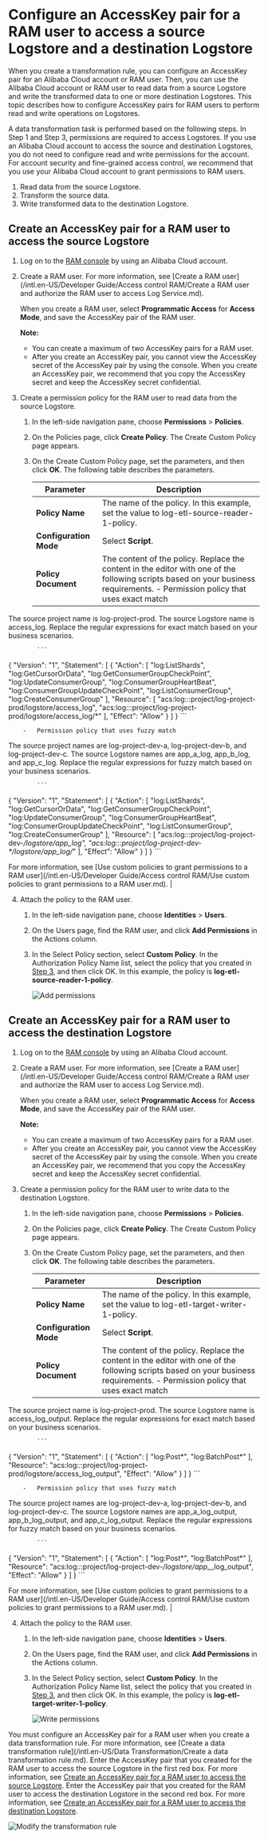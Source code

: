 # Configure an AccessKey pair for a RAM user to access a source Logstore and a destination Logstore

When you create a transformation rule, you can configure an AccessKey pair for an Alibaba Cloud account or RAM user. Then, you can use the Alibaba Cloud account or RAM user to read data from a source Logstore and write the transformed data to one or more destination Logstores. This topic describes how to configure AccessKey pairs for RAM users to perform read and write operations on Logstores.

A data transformation task is performed based on the following steps. In Step 1 and Step 3, permissions are required to access Logstores. If you use an Alibaba Cloud account to access the source and destination Logstores, you do not need to configure read and write permissions for the account. For account security and fine-grained access control, we recommend that you use your Alibaba Cloud account to grant permissions to RAM users.

1.  Read data from the source Logstore.
2.  Transform the source data.
3.  Write transformed data to the destination Logstore.

## Create an AccessKey pair for a RAM user to access the source Logstore

1.  Log on to the [RAM console](https://ram.console.aliyun.com/) by using an Alibaba Cloud account.

2.  Create a RAM user. For more information, see [Create a RAM user](/intl.en-US/Developer Guide/Access control RAM/Create a RAM user and authorize the RAM user to access Log Service.md).

    When you create a RAM user, select **Programmatic Access** for **Access Mode**, and save the AccessKey pair of the RAM user.

    **Note:**

    -   You can create a maximum of two AccessKey pairs for a RAM user.
    -   After you create an AccessKey pair, you cannot view the AccessKey secret of the AccessKey pair by using the console. When you create an AccessKey pair, we recommend that you copy the AccessKey secret and keep the AccessKey secret confidential.
3.  Create a permission policy for the RAM user to read data from the source Logstore.

    1.  In the left-side navigation pane, choose **Permissions** \> **Policies**.

    2.  On the Policies page, click **Create Policy**. The Create Custom Policy page appears.

    3.  On the Create Custom Policy page, set the parameters, and then click **OK**. The following table describes the parameters.

        |Parameter|Description|
        |---------|-----------|
        |**Policy Name**|The name of the policy. In this example, set the value to log-etl-source-reader-1-policy.|
        |**Configuration Mode**|Select **Script**.|
        |**Policy Document**|The content of the policy. Replace the content in the editor with one of the following scripts based on your business requirements.         -   Permission policy that uses exact match

The source project name is log-project-prod. The source Logstore name is access\_log. Replace the regular expressions for exact match based on your business scenarios.

            ```
{
  "Version": "1",
  "Statement": [
    {
      "Action": [
        "log:ListShards",
        "log:GetCursorOrData",
        "log:GetConsumerGroupCheckPoint",
        "log:UpdateConsumerGroup",
        "log:ConsumerGroupHeartBeat",
        "log:ConsumerGroupUpdateCheckPoint",
        "log:ListConsumerGroup",
        "log:CreateConsumerGroup"
      ],
      "Resource": [
        "acs:log:*:*:project/log-project-prod/logstore/access_log",
        "acs:log:*:*:project/log-project-prod/logstore/access_log/*"
      ],
      "Effect": "Allow"
    }
  ]
}
            ```

        -   Permission policy that uses fuzzy match

The source project names are log-project-dev-a, log-project-dev-b, and log-project-dev-c. The source Logstore names are app\_a\_log, app\_b\_log, and app\_c\_log. Replace the regular expressions for fuzzy match based on your business scenarios.

            ```
{
  "Version": "1",
  "Statement": [
    {
      "Action": [
        "log:ListShards",
        "log:GetCursorOrData",
        "log:GetConsumerGroupCheckPoint",
        "log:UpdateConsumerGroup",
        "log:ConsumerGroupHeartBeat",
        "log:ConsumerGroupUpdateCheckPoint",
        "log:ListConsumerGroup",
        "log:CreateConsumerGroup"
      ],
      "Resource": [
        "acs:log:*:*:project/log-project-dev-*/logstore/app_*_log",
    "acs:log:*:*:project/log-project-dev-*/logstore/app_*_log/*"
      ],
      "Effect": "Allow"
    }
  ]
}
            ```

For more information, see [Use custom policies to grant permissions to a RAM user](/intl.en-US/Developer Guide/Access control RAM/Use custom policies to grant permissions to a RAM user.md). |

4.  Attach the policy to the RAM user.

    1.  In the left-side navigation pane, choose **Identities** \> **Users**.

    2.  On the Users page, find the RAM user, and click **Add Permissions** in the Actions column.

    3.  In the Select Policy section, select **Custom Policy**. In the Authorization Policy Name list, select the policy that you created in [Step 3](#step_6nl_j25_k2h), and then click OK. In this example, the policy is **log-etl-source-reader-1-policy**.

        ![Add permissions](https://static-aliyun-doc.oss-accelerate.aliyuncs.com/assets/img/en-US/9943749951/p58754.png)


## Create an AccessKey pair for a RAM user to access the destination Logstore

1.  Log on to the [RAM console](https://ram.console.aliyun.com/) by using an Alibaba Cloud account.

2.  Create a RAM user. For more information, see [Create a RAM user](/intl.en-US/Developer Guide/Access control RAM/Create a RAM user and authorize the RAM user to access Log Service.md).

    When you create a RAM user, select **Programmatic Access** for **Access Mode**, and save the AccessKey pair of the RAM user.

    **Note:**

    -   You can create a maximum of two AccessKey pairs for a RAM user.
    -   After you create an AccessKey pair, you cannot view the AccessKey secret of the AccessKey pair by using the console. When you create an AccessKey pair, we recommend that you copy the AccessKey secret and keep the AccessKey secret confidential.
3.  Create a permission policy for the RAM user to write data to the destination Logstore.

    1.  In the left-side navigation pane, choose **Permissions** \> **Policies**.

    2.  On the Policies page, click **Create Policy**. The Create Custom Policy page appears.

    3.  On the Create Custom Policy page, set the parameters, and then click **OK**. The following table describes the parameters.

        |Parameter|Description|
        |---------|-----------|
        |**Policy Name**|The name of the policy. In this example, set the value to log-etl-target-writer-1-policy.|
        |**Configuration Mode**|Select **Script**.|
        |**Policy Document**|The content of the policy. Replace the content in the editor with one of the following scripts based on your business requirements.         -   Permission policy that uses exact match

The source project name is log-project-prod. The source Logstore name is access\_log\_output. Replace the regular expressions for exact match based on your business scenarios.

            ```
{
  "Version": "1",
  "Statement": [
    {
      "Action": [
        "log:Post*",
        "log:BatchPost*"
      ],
       "Resource": "acs:log:*:*:project/log-project-prod/logstore/access_log_output",
      "Effect": "Allow"
    }
  ]
}
            ```

        -   Permission policy that uses fuzzy match

The source project names are log-project-dev-a, log-project-dev-b, and log-project-dev-c. The source Logstore names are app\_a\_log\_output, app\_b\_log\_output, and app\_c\_log\_output. Replace the regular expressions for fuzzy match based on your business scenarios.

            ```
{
  "Version": "1",
  "Statement": [
    {
      "Action": [
        "log:Post*",
        "log:BatchPost*"
      ],
       "Resource": "acs:log:*:*:project/log-project-dev-*/logstore/app_*_log_output",
      "Effect": "Allow"
    }
  ]
}
            ```

For more information, see [Use custom policies to grant permissions to a RAM user](/intl.en-US/Developer Guide/Access control RAM/Use custom policies to grant permissions to a RAM user.md). |

4.  Attach the policy to the RAM user.

    1.  In the left-side navigation pane, choose **Identities** \> **Users**.

    2.  On the Users page, find the RAM user, and click **Add Permissions** in the Actions column.

    3.  In the Select Policy section, select **Custom Policy**. In the Authorization Policy Name list, select the policy that you created in [Step 3](#step_bqu_zxr_ag0), and then click OK. In this example, the policy is **log-etl-target-writer-1-policy**.

        ![Write permissions](https://static-aliyun-doc.oss-accelerate.aliyuncs.com/assets/img/en-US/9943749951/p107689.png)


You must configure an AccessKey pair for a RAM user when you create a data transformation rule. For more information, see [Create a data transformation rule](/intl.en-US/Data Transformation/Create a data transformation rule.md). Enter the AccessKey pair that you created for the RAM user to access the source Logstore in the first red box. For more information, see [Create an AccessKey pair for a RAM user to access the source Logstore](#section_bp1_fos_oep). Enter the AccessKey pair that you created for the RAM user to access the destination Logstore in the second red box. For more information, see [Create an AccessKey pair for a RAM user to access the destination Logstore](#section_6rs_1c4_9h8).

![Modify the transformation rule](https://static-aliyun-doc.oss-accelerate.aliyuncs.com/assets/img/en-US/8032380061/p58759.png)

